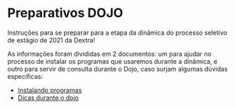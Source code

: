 # Preparativos DOJO
Instruções para se preparar para a etapa da dinâmica do processo seletivo de estágio de 2021 da Dextra!

As informações foram divididas em 2 documentos: um para ajudar no processo de instalar os programas que usaremos durante a dinâmica, e outro para servir de consulta durante o Dojo, caso surjam algumas dúvidas específicas:

- [Instalando programas](instalando_programas.md)
- [Dicas durante o dojo](dicas.md)
